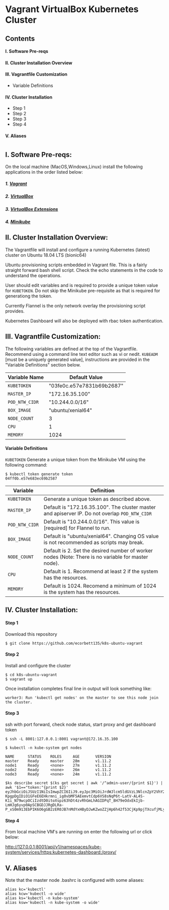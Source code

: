 # Vagrant VirtualBox Kubernetes Cluster 

## Contents

####   I. Software Pre-reqs
####  II. Cluster Installation Overview 
#### III. Vagrantfile Customization
- Variable Definitions
####  IV. Cluster Installation 
- Step 1
- Step 2
- Step 3
- Step 4
####   V. Aliases
#

## I. Software Pre-reqs:
On the local machine (MacOS,Windows,Linux) install the following applications in the order listed below:

##### 1. [Vagrant](https://www.vagrantup.com/)
##### 2. [VirtualBox](https://www.virtualbox.org/wiki/Downloads)
##### 3. [VirtualBox Extensions](https://download.virtualbox.org/virtualbox/5.2.18/Oracle_VM_VirtualBox_Extension_Pack-5.2.18.vbox-extpack)
##### 4. [Minikube](https://kubernetes.io/docs/tasks/tools/install-minikube/)

## II. Cluster Installation Overview:

The Vagrantfile will install and configure a running Kubernetes (latest) cluster on Ubuntu 18.04 LTS (bionic64)

Ubuntu provisioning scripts embedded in Vagrant file. This is a fairly straight forward bash shell script. Check the echo statements in the code to understand the operations. 

User should edit variables and is required to provide a unique token value for `KUBETOKEN`. Do not skip the Minikube pre-requisite as that is required for generationg the token. 

Currently Flannel is the only network overlay the provisioning script provides. 

Kubernetes Dashboard will also be deployed with rbac token authentication.

## III. Vagrantfile Customization:

The following variables are defined at the top of the Vagrantfile.  Recommend using a command line text editor such as vi or nedit. `KUBEADM` [must be a uniquely generated value], instructions are provided in the "Variable Definitions" section below. 

Variable Name | Default Value             |
--------------|---------------------------|
`KUBETOKEN`   | "03fe0c.e57e7831b69b2687" |
`MASTER_IP`   |     "172.16.35.100"       |
`POD_NTW_CIDR`|     "10.244.0.0/16"       |
`BOX_IMAGE`   |    "ubuntu/xenial64"      |
`NODE_COUNT`  |           3               |
`CPU`         |           1               |
`MEMORY`      |          1024             |

#### Variable Definitions

`KUBETOKEN` Generate a unique token from the Minikube VM using the following command: 

```console
$ kubectl token generate token
04ff0b.e57e683ec69b2587
```
Variable       | Definition                                                                                                  |
---------------|-------------------------------------------------------------------------------------------------------------|
`KUBETOKEN`    | Generate a unique token as described above.                                                                 |
`MASTER_IP`    | Default is "172.16.35.100". The cluster master and apiserver IP. Do not overlap `POD_NTW_CIDR`              |
`POD_NTW_CIDR` | Default is "10.244.0.0/16". This value is [required] for Flannel to run.                                    |
`BOX_IMAGE`    | Default is "ubuntu/xenial64". Changing OS value is not recommended as scripts may break.                    |
`NODE_COUNT`   | Default is 2. Set the desired number of worker nodes (Note: There is no variable for master node).          |
`CPU`          | Default is 1.  Recommend at least 2 if the system has the resources.                                        |
`MEMORY`       | Default is 1024. Recomend a minimum of 1024 is the system has the resources.                                |
## IV. Cluster Installation:

#### Step 1 

Download this repository 
```console
$ git clone https://github.com/ecorbett135/k8s-ubuntu-vagrant
```
#### Step 2 

Install and configure the cluster
```console
$ cd k8s-ubuntu-vagrant
$ vagrant up
```
Once installation completes  final line in output will look something like: 
   ```console
   worker3: Run 'kubectl get nodes' on the master to see this node join the cluster.
   ```
#### Step 3

ssh with port forward, check node status, start proxy and get dashboard token
```
$ ssh -L 8001:127.0.0.1:8001 vagrant@172.16.35.100

$ kubectl -n kube-system get nodes

NAME      STATUS    ROLES     AGE       VERSION
master    Ready     master    28m       v1.11.2
node1     Ready     <none>    27m       v1.11.2
node2     Ready     <none>    26m       v1.11.2
node3     Ready     <none>    24m       v1.11.2

$ks describe secret $(ks get secret | awk '/^admin-user/{print $1}') | awk '$1=="token:"{print $2}'
eyJhbGciOiJSUzI1NiIsImwpZCI6IiJ9.eyJpc3MiOiJrdWJlcm5ldGVzL3NlcnZpY2VhY2NvdW50Iiwia3ViZXJuZXRlcy5pby9zZXJ2aWNlYWNjb3VudC9uYW1lc3BhY2UiOiJrdWJlLXN5c3RlbSIsImt1YmVybmV0ZXMuaW8vc2VydmljZWFjY291bnQvc2VjcmV0Lm5hbWUiOiJhZG1pbi11c2VyLXRva2VuLXg2OTR2Iiwia3ViZXJuZXRlcy5pby9zZXJ2aWNlYWNjb3VudC9zZXJ2aWNlLWFjY291bnQubmFtZSI6ImFkbWluLXVzZXIiLCJrdWJlcm5ldGVzLmlvL3NlcnZpY2VhY2NvdW50L3NlcnZpY2UtYWNjb3VudC51aWQiOiI3Y2F1MjJjZi1iNDZkLTExZTgtOWZkMS0wMjJmNjJjZDllMjIiLCJzdWIiOiJzeXN0ZW06c2VydmljZWFjY291bnQ6a3ViZS1zeXN0ZW06YWRtaW4tdXNlciJ9.PCGqgoVvJSFk8hP447cAi6VsLtvbQa_UxhdijdBK6P6i2TOfSzmTShI2gIyUGVOIiLp8RhbjbiZ_m9Cpi404dw5zKhjGcgUOUj-KpgpDgIDiO1GFeE6EHkrmni_ig0vbMF5AEemvtCdp6VS8sNqP6t-LatV-AL4S-K1i_N79wcpOCiIzdtD0itoXspz63hDt4zvRhGmLhAGIDPqT_8H79eOdxEkIjb-LmHJg6yvp0ApSCBGDJJRgDLRa-P_xS0m913EbPIK6O6gGB2zER0JB7nMdYxHByDJwKZwoZZjHp6h42f53CjKp9pjTXcufjMLyIcV80ui76PPrrB3VoWHlLQ
```
#### Step 4 

From local machine VM's are running on enter the following url or click below:

http://127.0.0.1:8001/api/v1/namespaces/kube-system/services/https:kubernetes-dashboard:/proxy/


## V. Aliases

Note that the master node .bashrc is configured with some aliases:
```console
alias kc='kubectl'
alias kcw='kubectl -o wide'
alias ks='kubectl -n kube-system'
alias ksw='kubectl -n kube-system -o wide'
```
